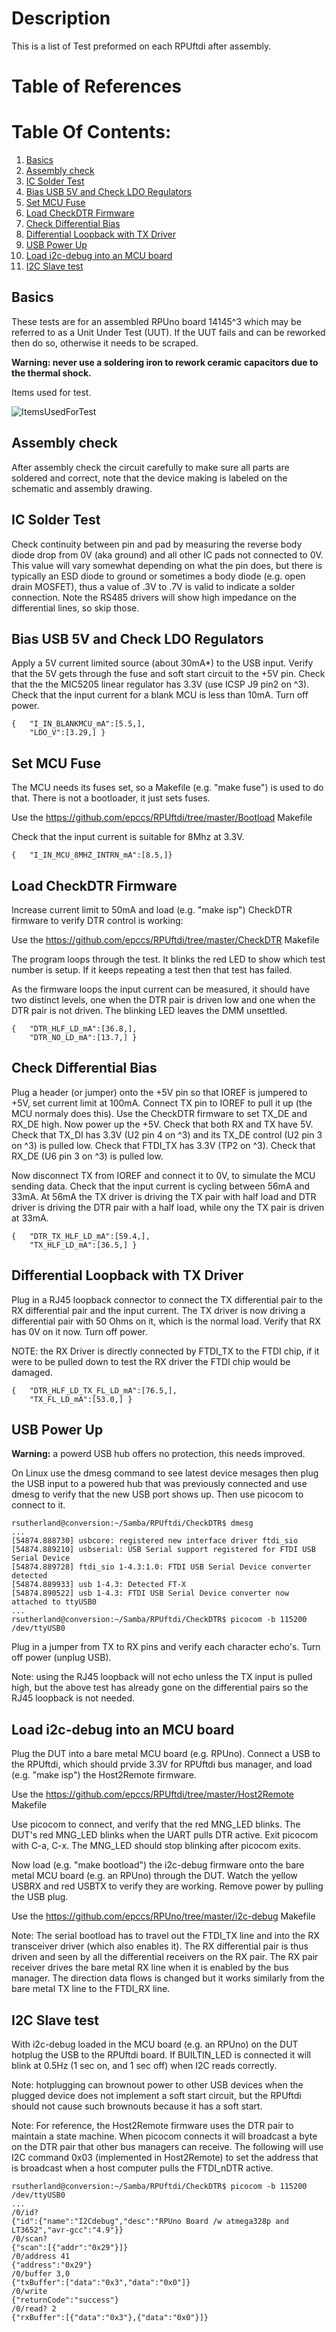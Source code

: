 # Description

This is a list of Test preformed on each RPUftdi after assembly.

# Table of References


# Table Of Contents:

1. [Basics](#basics)
2. [Assembly check](#assembly-check)
3. [IC Solder Test](#ic-solder-test)
4. [Bias USB 5V and Check LDO Regulators](#bias-usb-5v-and-check-ldo-regulators)
5. [Set MCU Fuse](#set-mcu-fuse)
6. [Load CheckDTR Firmware](#load-checkdtr-firmware)
7. [Check Differential Bias](#check-differential-bias)
8. [Differential Loopback with TX Driver](#differential-loopback-with-tx-driver)
9. [USB Power Up](#usb-power-up)
10. [Load i2c-debug into an MCU board](#load-i2c-debug-into-an-mcu-board)
11. [I2C Slave test](#i2c-slave-test)



## Basics

These tests are for an assembled RPUno board 14145^3 which may be referred to as a Unit Under Test (UUT). If the UUT fails and can be reworked then do so, otherwise it needs to be scraped. 

**Warning: never use a soldering iron to rework ceramic capacitors due to the thermal shock.**
    
Items used for test.

![ItemsUsedForTest](./14145,ItemsUsedForTest.jpg "RPUftdi Items Used For Test")


## Assembly check

After assembly check the circuit carefully to make sure all parts are soldered and correct, note that the device making is labeled on the schematic and assembly drawing.
    

## IC Solder Test

Check continuity between pin and pad by measuring the reverse body diode drop from 0V (aka ground) and all other IC pads not connected to 0V. This value will vary somewhat depending on what the pin does, but there is typically an ESD diode to ground or sometimes a body diode (e.g. open drain MOSFET), thus a value of .3V to .7V is valid to indicate a solder connection. Note the RS485 drivers will show high impedance on the differential lines, so skip those.


## Bias USB 5V and Check LDO Regulators

Apply a 5V current limited source (about 30mA*) to the USB input. Verify that the 5V gets through the fuse and soft start circuit to the +5V pin. Check that the the MIC5205 linear regulator has 3.3V (use ICSP J9 pin2 on ^3).  Check that the input current for a blank MCU is less than 10mA. Turn off power.

```
{   "I_IN_BLANKMCU_mA":[5.5,],
    "LDO_V":[3.29,] }
```

## Set MCU Fuse

The MCU needs its fuses set, so a Makefile (e.g. "make fuse") is used to do that. There is not a bootloader, it just sets fuses.

Use the <https://github.com/epccs/RPUftdi/tree/master/Bootload> Makefile 

Check that the input current is suitable for 8Mhz at 3.3V.

```
{   "I_IN_MCU_8MHZ_INTRN_mA":[8.5,]}
```


## Load CheckDTR Firmware

Increase current limit to 50mA and load (e.g. "make isp") CheckDTR firmware to verify DTR control is working:

Use the <https://github.com/epccs/RPUftdi/tree/master/CheckDTR> Makefile

The program loops through the test. It blinks the red LED to show which test number is setup. If it keeps repeating a test then that test has failed.

As the firmware loops the input current can be measured, it should have two distinct levels, one when the DTR pair is driven low and one when the DTR pair is not driven. The blinking LED leaves the DMM unsettled.

```
{   "DTR_HLF_LD_mA":[36.8,],
    "DTR_NO_LD_mA":[13.7,] }
```


##  Check Differential Bias

Plug a header (or jumper) onto the +5V pin so that IOREF is jumpered to  +5V, set current limit at 100mA. Connect TX pin to IOREF to pull it up (the MCU normaly does this). Use the CheckDTR firmware to set TX_DE and RX_DE high. Now power up the +5V. Check that both RX and TX have 5V. Check that TX_DI has 3.3V (U2 pin 4 on ^3) and its TX_DE control (U2 pin 3 on ^3) is pulled low. Check that FTDI_TX has 3.3V (TP2 on ^3). Check that RX_DE (U6 pin 3 on ^3) is pulled low. 

Now disconnect TX from IOREF and connect it to 0V, to simulate the MCU sending data. Check  that the input current is cycling between 56mA and 33mA. At 56mA the TX driver is driving the TX pair with half load and DTR driver is driving the DTR pair with a half load, while ony the TX pair is driven at 33mA. 

```
{   "DTR_TX_HLF_LD_mA":[59.4,],
    "TX_HLF_LD_mA":[36.5,] }
```


## Differential Loopback with TX Driver

Plug in a RJ45 loopback connector to connect the TX differential pair to the RX differential pair and the input current. The TX driver is now driving a differential pair with 50 Ohms on it, which is the normal load. Verify that RX has 0V on it now. Turn off power. 

NOTE: the RX Driver is directly connected by FTDI_TX to the FTDI chip, if it were to be pulled down to test the RX driver the FTDI chip would be damaged.

```
{   "DTR_HLF_LD_TX_FL_LD_mA":[76.5,],
    "TX_FL_LD_mA":[53.0,] }
```


## USB Power Up

__Warning:__ a powerd USB hub offers no protection, this needs improved.

On Linux use the dmesg command to see latest device mesages then plug the USB input to a powered hub that was previously connected and use dmesg to verify that the new USB port shows up. Then use picocom to connect to it.

```
rsutherland@conversion:~/Samba/RPUftdi/CheckDTR$ dmesg
...
[54874.888730] usbcore: registered new interface driver ftdi_sio
[54874.889210] usbserial: USB Serial support registered for FTDI USB Serial Device
[54874.889728] ftdi_sio 1-4.3:1.0: FTDI USB Serial Device converter detected
[54874.889933] usb 1-4.3: Detected FT-X
[54874.890522] usb 1-4.3: FTDI USB Serial Device converter now attached to ttyUSB0
...
rsutherland@conversion:~/Samba/RPUftdi/CheckDTR$ picocom -b 115200 /dev/ttyUSB0
```

Plug in a jumper from TX to RX pins and verify each character echo's. Turn off power (unplug USB).

Note: using the RJ45 loopback will not echo unless the TX input is pulled high, but the above test has already gone on the differential pairs so the RJ45 loopback is not needed. 


## Load i2c-debug into an MCU board

Plug the DUT into a bare metal MCU board (e.g. RPUno). Connect a USB to the RPUftdi, which should prvide 3.3V for RPUftdi bus manager, and load (e.g. "make isp") the Host2Remote firmware. 

Use the <https://github.com/epccs/RPUftdi/tree/master/Host2Remote> Makefile

Use picocom to connect, and verify that the red MNG_LED blinks. The DUT's red MNG_LED blinks when the UART pulls DTR active. Exit picocom with C-a, C-x. The MNG_LED should stop blinking after picocom exits.

Now load (e.g. "make bootload") the i2c-debug firmware onto the bare metal MCU board (e.g. an RPUno) through the DUT. Watch the yellow USBRX and red USBTX to verify they are working. Remove power by pulling the USB plug. 

Use the <https://github.com/epccs/RPUno/tree/master/i2c-debug> Makefile

Note: The serial bootload has to travel out the FTDI_TX line and into the RX transceiver driver (which also enables it). The RX differential pair is thus driven and seen by all the differential receivers on the RX pair. The RX pair receiver drives the bare metal RX line when it is enabled by the bus manager. The direction data flows is changed but it works similarly from the bare metal TX line to the FTDI_RX line.


## I2C Slave test

With i2c-debug loaded in the MCU board (e.g. an RPUno) on the DUT hotplug the USB to the RPUftdi board. If BUILTIN_LED is connected it will blink at 0.5Hz (1 sec on, and 1 sec off) when I2C reads correctly.

Note: hotplugging can brownout power to other USB devices when the plugged device does not implement a soft start circuit, but the RPUftdi should not cause such brownouts because it has a soft start.

Note: For reference, the Host2Remote firmware uses the DTR pair to maintain a state machine. When picocom connects it will broadcast a byte on the DTR pair that other bus managers can receive. The following will use I2C command 0x03 (implemented in Host2Remote) to set the address that is broadcast when a host computer pulls the FTDI_nDTR active.

```
rsutherland@conversion:~/Samba/RPUftdi/CheckDTR$ picocom -b 115200 /dev/ttyUSB0
...
/0/id?
{"id":{"name":"I2Cdebug","desc":"RPUno Board /w atmega328p and LT3652","avr-gcc":"4.9"}}
/0/scan?
{"scan":[{"addr":"0x29"}]}
/0/address 41
{"address":"0x29"}
/0/buffer 3,0
{"txBuffer":["data":"0x3","data":"0x0"]}
/0/write
{"returnCode":"success"}
/0/read? 2
{"rxBuffer":[{"data":"0x3"},{"data":"0x0"}]}
```


